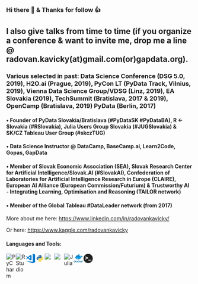 ### Hi there 👋 & Thanks for follow 👍

## I also give talks from time to time (if you organize a conference & want to invite me, drop me a line @ radovan.kavicky(at)gmail.com(or)gapdata.org). 

### Various selected in past: Data Science Conference (DSG 5.0, 2019), H2O.ai (Prague, 2019), PyCon LT (PyData Track, Vilnius, 2019), Vienna Data Science Group/VDSG (Linz, 2019), EA Slovakia (2019), TechSummit (Bratislava, 2017 & 2019), OpenCamp (Bratislava, 2019) PyData (Berlin, 2017)

#### • Founder of PyData Slovakia/Bratislava (#PyDataSK #PyDataBA), R <- Slovakia (#RSlovakia), Julia Users Group Slovakia (#JUGSlovakia) & SK/CZ Tableau User Group (#skczTUG)

#### • Data Science Instructor @ DataCamp, BaseCamp.ai, Learn2Code, Gopas, GapData

#### • Member of Slovak Economic Association (SEA), Slovak Research Center for Artificial Intelligence/Slovak.AI (#SlovakAI), Confederation of Laboratories for Artificial Intelligence Research in Europe (CLAIRE), European AI Alliance (European Commission/Futurium) & Trustworthy AI - Integrating Learning, Optimisation and Reasoning (TAILOR network)

#### • Member of the Global Tableau #DataLeader network (from 2017)

More about me here: https://www.linkedin.com/in/radovankavicky/

Or here: https://www.kaggle.com/radovankavicky

#### Languages and Tools:

<img align="left" alt="PyCharm" width="26px" src="https://png2.cleanpng.com/sh/5ebb94c64abb39962ef372c1bc823079/L0KzQYm3VcA5N6d9fZH0aYP2gLBuTgB6a5lmit82aX73dbj5ggRmbF5pfehubHBzfbb1lL1mdqduitH3bXXxhH7xhgRjepJuRadqZkHncrXrg8UzPGE9Rqs7N0e6SYK6UcUzPWgAUas5MUizR4a1kP5o/kisspng-pycharm-integrated-development-environment-jetbrai-5af1dbddc52408.9277791315257999018075.png" />
<img align="left" alt="RStudio" width="26px" src="https://fiverr-res.cloudinary.com/images/t_main1,q_auto,f_auto,q_auto,f_auto/gigs/5513265/original/RStudio-Ball/do-r-programming-and-statistics-with-r.png" />
<img align="left" alt="Visual Studio Code" width="26px" src="https://raw.githubusercontent.com/github/explore/80688e429a7d4ef2fca1e82350fe8e3517d3494d/topics/visual-studio-code/visual-studio-code.png" />
<img align="left" width="26px" src="https://raw.githubusercontent.com/github/explore/80688e429a7d4ef2fca1e82350fe8e3517d3494d/topics/python/python.png" />
<img align="left" width="26px" src="https://www.lindinglab.science/external-files/images/Rlogo1.png" />
<img align="left" width="26px" src="https://github.com/JuliaLang/julia-logo-graphics/blob/master/images/animated-logo.gif" />
<img align="left" alt="Julia" width="26px" src="https://github.com/JuliaLang/julia-logo-graphics/blob/master/images/old-style/three-balls.png" />
<img align="left" alt="MongoDB" width="26px" src="https://raw.githubusercontent.com/github/explore/80688e429a7d4ef2fca1e82350fe8e3517d3494d/topics/docker/docker.png" />
<img align="left" alt="Terminal" width="26px" src="https://raw.githubusercontent.com/github/explore/80688e429a7d4ef2fca1e82350fe8e3517d3494d/topics/terminal/terminal.png" />

<!--
**radovankavicky/radovankavicky** is a ✨ _special_ ✨ repository because its `README.md` (this file) appears on your GitHub profile.

Here are some ideas to get you started:

- 🔭 I’m currently working on ...
- 🌱 I’m currently learning ...
- 👯 I’m looking to collaborate on ...
- 🤔 I’m looking for help with ...
- 💬 Ask me about ...
- 📫 How to reach me: ...
- 😄 Pronouns: ...
- ⚡ Fun fact: ...
-->
